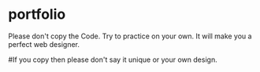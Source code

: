 # portfolio 

Please don't copy the Code. Try to practice on your own. It will make you a perfect web designer. 

#If you copy then please don't say it unique or your own design. 

